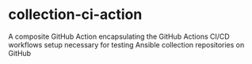 # collection-ci-action
A composite GitHub Action encapsulating the GitHub Actions CI/CD workflows setup necessary for testing Ansible collection repositories on GitHub
